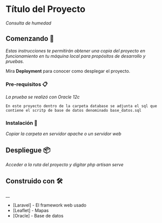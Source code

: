 # Título del Proyecto

_Consulta de humedad_

## Comenzando 🚀

_Estas instrucciones te permitirán obtener una copia del proyecto en funcionamiento en tu máquina local para propósitos de desarrollo y pruebas._

Mira **Deployment** para conocer como desplegar el proyecto.


### Pre-requisitos 📋

_La prueba se realizó con Oracle 12c_

```
En este proyecto dentro de la carpeta database se adjunta el sql que contiene el scritp de base de datos denominado base_datos.sql
```

### Instalación 🔧

_Copiar la carpeta en servidor apache o un servidor web_





## Despliegue 📦

_Acceder a la ruta del proyecto y digitar php artisan serve_

## Construido con 🛠️

__

* [Laravel] - El framework web usado
* [Leaflet] - Mapas
* [Oracle] - Base de datos




